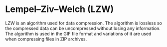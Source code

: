 # Lempel–Ziv–Welch (LZW)

LZW is an algorithm used for data compression. The algorithm is lossless so the compressed data can be uncompressed without losing any information. The algorithm is used in the GIF file format and variations of it are used when compressing files in ZIP archives.
